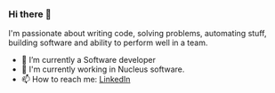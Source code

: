 ### Hi there 👋

<!--
**ashutoshvimal/ashutoshvimal** is a ✨ _special_ ✨ repository because its `README.md` (this file) appears on your GitHub profile.

Here are some ideas to get you started:

- 🔭 I’m currently Electrical Engineerig student at NIT Jamshedpur.
- 🌱 I’m currently learning ...full stack development.
- 👯 I’m looking to collaborate on ...
- 🤔 I’m looking for help with ...
- 💬 Ask me about ...
- 📫 How to reach me: ...
- 😄 Pronouns: ...
- ⚡ Fun fact: ...
-->I'm passionate about writing code, solving problems, automating stuff, building software and ability to perform well in a team.

<ul>
  <li>🔭 I’m currently a Software developer</li> 
  <li>🌱 I'm currently working in Nucleus software.</li>
<!--   <li>👯 I’m looking for a software development Job.</li> -->
  <li>📫 How to reach me: <a href="https://www.linkedin.com/in/ashutosh-vimal-1a0432216/">LinkedIn</a> </li>
</ul>

